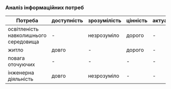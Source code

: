 ### Аналіз інформаційних потреб
| Потреба                         | доступність     | зрозумілість     | цінність      | актуальність     |
| ------------------------------- | --------------- | ---------------- | ------------- | ---------------- |
| освітленість навколишнього середовища | - | незрозуміло | дорого | - |
| житло | довго | - | дорого | - |
| повага оточуючих | - | - | - | - |
| інженерна діяльність | довго | незрозуміло | - | - |
